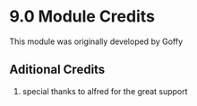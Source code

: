 # 9.0 Module Credits

This module was originally developed by Goffy

## Aditional Credits
1. special thanks to alfred for the great support